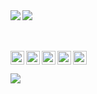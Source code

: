 <img align="left" src="https://spotify-recently-played-readme.vercel.app/api?user=pjsemysvmiiuhtmot6uxxwokb" />
<img align="left" src="http://most-used-languages-49ldelwr4-killed.vercel.app/api/top-langs/?username=killed&hide_border=false&theme=midnight-purple&exclude_repo=Most-used-languages,11.58.0.37,Snapchat-Reversing,Yubo-Reversing&langs_count=6" />

<br />
<br />
<br />

[<img align="left" alt="Steam" width="22px" src="https://cdn.jsdelivr.net/npm/simple-icons@v3/icons/steam.svg" />][steam]
[<img align="left" alt="LastFM" width="22px" src="https://cdn.jsdelivr.net/npm/simple-icons@v3/icons/last-dot-fm.svg" />][lastfm]
[<img align="left" alt="Twitter" width="22px" src="https://cdn.jsdelivr.net/npm/simple-icons@v3/icons/twitter.svg" />][twitter]
[<img align="left" alt="Instagram" width="22px" src="https://cdn.jsdelivr.net/npm/simple-icons@v3/icons/instagram.svg" />][instagram]
[<img alin="left" alt="Discord" width="22px" src="https://cdn.jsdelivr.net/npm/simple-icons@v3/icons/discord.svg" />][discord]

<img align="left" src="https://komarev.com/ghpvc/?username=killed&color=blueviolet" />

[discord]: https://discordapp.com/users/839622707535413278
[instagram]: https://instagram.com/mmmm673279/
[steam]: https://steamcommunity.com/id/stretching
[twitter]: https://twitter.com/galaxy
[lastfm]: https://www.last.fm/user/js
